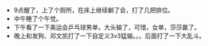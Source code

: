 + 9点醒了，上了个厕所，在床上继续躺了会，打了几把排位。
+ 中午睡了个午觉。
+ 下午看了一下奥运会乒乓球男单，大头输了，可惜，女单，莎莎赢了。
+ 晚上和发狗、邓文凯打了一下自定义3v3猛输。。。后面打了一下大乱斗。